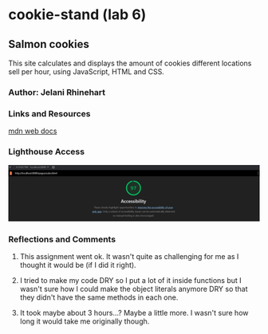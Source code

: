 # cookie-stand (lab 6)

## Salmon cookies

This site calculates and displays the amount of cookies different locations sell per hour, using JavaScript, HTML and CSS.

### Author: Jelani Rhinehart

### Links and Resources

[mdn web docs](https://developer.mozilla.org/en-US/docs/Web/JavaScript/Reference/Global_Objects/Math/random)

### Lighthouse Access

![Lighthouse accessibility score](/img/lighthouse.jpg)

### Reflections and Comments

1. This assignment went ok. It wasn't quite as challenging for me as I thought it would be (if I did it right).

2. I tried to make my code DRY so I put a lot of it inside functions but I wasn't sure how I could make the object literals anymore DRY so that they didn't have the same methods in each one.

3. It took maybe about 3 hours...? Maybe a little more. I wasn't sure how long it would take me originally though.
